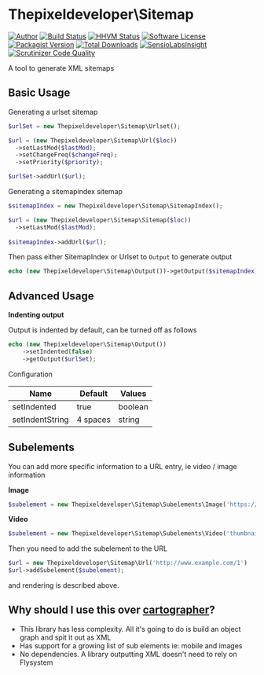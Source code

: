Thepixeldeveloper\Sitemap
=========================

[![Author](http://img.shields.io/badge/author-@colonelrosa-blue.svg)](https://twitter.com/colonelrosa)
[![Build Status](https://img.shields.io/travis/ThePixelDeveloper/Sitemap/master.svg)](https://travis-ci.org/ThePixelDeveloper/Sitemap)
[![HHVM Status](http://hhvm.h4cc.de/badge/thepixeldeveloper/sitemap.png?style=flat)](http://hhvm.h4cc.de/package/thepixeldeveloper/sitemap)
[![Software License](https://img.shields.io/badge/license-MIT-brightgreen.svg)](LICENSE)
[![Packagist Version](https://img.shields.io/packagist/v/thepixeldeveloper/sitemap.svg)](https://packagist.org/packages/thepixeldeveloper/sitemap)
[![Total Downloads](https://img.shields.io/packagist/dt/thepixeldeveloper/sitemap.svg)](https://packagist.org/packages/thepixeldeveloper/sitemap)
[![SensioLabsInsight](https://img.shields.io/sensiolabs/i/ed6d56e8-c908-44dc-9154-a8edc8b168bc.svg)](https://insight.sensiolabs.com/projects/ed6d56e8-c908-44dc-9154-a8edc8b168bc)
[![Scrutinizer Code Quality](https://scrutinizer-ci.com/g/ThePixelDeveloper/Sitemap/badges/quality-score.png?b=master)](https://scrutinizer-ci.com/g/ThePixelDeveloper/Sitemap/?branch=master)


A tool to generate XML sitemaps

Basic Usage
-----

Generating a urlset sitemap

``` php
$urlSet = new Thepixeldeveloper\Sitemap\Urlset(); 

$url = (new Thepixeldeveloper\Sitemap\Url($loc))
  ->setLastMod($lastMod);
  ->setChangeFreq($changeFreq);
  ->setPriority($priority);

$urlSet->addUrl($url);
```

Generating a sitemapindex sitemap


``` php
$sitemapIndex = new Thepixeldeveloper\Sitemap\SitemapIndex(); 

$url = (new Thepixeldeveloper\Sitemap\Sitemap($loc))
  ->setLastMod($lastMod);
  
$sitemapIndex->addUrl($url);
```

Then pass either SitemapIndex or Urlset to `Output` to generate output


``` php
echo (new Thepixeldeveloper\Sitemap\Output())->getOutput($sitemapIndex);
```

Advanced Usage
--------------

**Indenting output**

Output is indented by default, can be turned off as follows

``` php
echo (new Thepixeldeveloper\Sitemap\Output())
    ->setIndented(false)
    ->getOutput($urlSet);
```

Configuration

Name | Default | Values
---- | ------- | ------
setIndented | true | boolean
setIndentString | 4 spaces | string 


Subelements
-----------

You can add more specific information to a URL entry, ie video / image information

**Image**

``` php
$subelement = new Thepixeldeveloper\Sitemap\Subelements\Image('https://s3.amazonaws.com/path/to/image');
```

**Video**

``` php
$subelement = new Thepixeldeveloper\Sitemap\Subelements\Video('thumbnail', 'title', 'description');
```

Then you need to add the subelement to the URL

``` php
$url = new Thepixeldeveloper\Sitemap\Url('http://www.example.com/1')
$url->addSubelement($subelement);
```

and rendering is described above.


Why should I use this over [cartographer](https://github.com/tackk/cartographer)?
----

* This library has less complexity. All it's going to do is build an object graph and spit it out as XML
* Has support for a growing list of sub elements ie: mobile and images
* No dependencies. A library outputting XML doesn't need to rely on Flysystem
